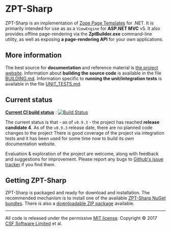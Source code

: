 # ZPT-Sharp
ZPT-Sharp is an implementation of [Zope Page Templates] for .NET.
It is primarily intended for use as as a `ViewEngine` for **ASP.NET MVC** v5.
It also provides offline page-rendering via the **ZptBuilder.exe** command-line utility, as well
as exposing **a page-rendering API** for your own applications.

[Zope Page Templates]: https://docs.zope.org/zope2/zope2book/ZPT.html

## More information
The best source for **documentation** and reference material is [the project website].
Information about **building the source code** is available in the file [BUILDING.md].
Information specific to **running the unit/integration tests** is available in the file [UNIT_TESTS.md].

[the project website]: http://csf-dev.github.io/ZPT-Sharp/
[BUILDING.md]: https://github.com/csf-dev/ZPT-Sharp/blob/master/BUILDING.md
[UNIT_TESTS.md]: https://github.com/csf-dev/ZPT-Sharp/blob/master/UNIT_TESTS.md

## Current status
**[Current CI build status](https://github.com/csf-dev/ZPT-Sharp/blob/master/.travis.yml)** : [![Build Status](https://travis-ci.org/csf-dev/ZPT-Sharp.svg?branch=master)](https://travis-ci.org/csf-dev/ZPT-Sharp)

The current status is that - as of `v0.9.3` - the project has reached **release candidate 4**.
As of the `v0.9.3` release date, there are no planned code changes to the project 
There is good coverage of the project via integration tests and it has been used for some time now to build its own documentation website.

Evaluation & exploration of the project are welcome, along with feedback and suggestions for improvement.
Please report any bugs to [Github's issue tracker] if you find them.

[Github's issue tracker]: https://github.com/csf-dev/ZPT-Sharp/issues

## Getting ZPT-Sharp
ZPT-Sharp is packaged and ready for download and installation.
The recommended mechanism is to install one of the available [ZPT-Sharp NuGet bundles].
There is also a [downloadable ZIP package] available.

[ZPT-Sharp NuGet bundles]: http://csf-dev.github.io/ZPT-Sharp/nuget-packages.html
[downloadable ZIP package]: http://csf-dev.github.io/ZPT-Sharp/download.html

---

All code is released under the permissive [MIT license].
Copyright © 2017 [CSF Software Limited] et al.

[MIT license]: https://github.com/csf-dev/ZPT-Sharp/blob/master/LICENSE
[CSF Software Limited]: http://csf-dev.com/
